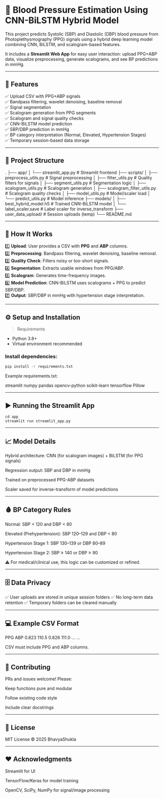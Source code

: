 # 💓 Blood Pressure Estimation Using CNN-BiLSTM Hybrid Model

This project predicts Systolic (SBP) and Diastolic (DBP) blood pressure from Photoplethysmography (PPG) signals using a hybrid deep learning model combining CNN, BiLSTM, and scalogram-based features.  

It includes a **Streamlit Web App** for easy user interaction: upload PPG+ABP data, visualize preprocessing, generate scalograms, and see BP predictions in mmHg.

---

## 🚀 Features

✅ Upload CSV with PPG+ABP signals  
✅ Bandpass filtering, wavelet denoising, baseline removal  
✅ Signal segmentation  
✅ Scalogram generation from PPG segments  
✅ Scalogram and signal quality checks  
✅ CNN-BiLSTM model prediction  
✅ SBP/DBP prediction in mmHg  
✅ BP category interpretation (Normal, Elevated, Hypertension Stages)  
✅ Temporary session-based data storage  

---

## 📂 Project Structure

.
├── app/
│ └── streamlit_app.py # Streamlit frontend
├── scripts/
│ ├── preprocess_utils.py # Signal preprocessing
│ ├── filter_utils.py # Quality filters for signals
│ ├── segment_utils.py # Segmentation logic
│ ├── scalogram_utils.py # Scalogram generation
│ ├── scalogram_filter_utils.py # Scalogram quality checks
│ ├── model_utils.py # Model/scaler load
│ └── predict_utils.py # Model inference
├── models/
│ ├── best_hybrid_model.h5 # Trained CNN-BiLSTM model
│ └── label_scaler.save # Label scaler for inverse_transform
├── user_data_upload/ # Session uploads (temp)
└── README.md



---

## 🧪 How It Works

1️⃣ **Upload**: User provides a CSV with **PPG** and **ABP** columns.  
2️⃣ **Preprocessing**: Bandpass filtering, wavelet denoising, baseline removal.  
3️⃣ **Quality Check**: Filters noisy or too-short signals.  
4️⃣ **Segmentation**: Extracts usable windows from PPG/ABP.  
5️⃣ **Scalogram**: Generates time-frequency images.  
6️⃣ **Model Prediction**: CNN-BiLSTM uses scalograms + PPG to predict SBP/DBP.  
7️⃣ **Output**: SBP/DBP in mmHg with hypertension stage interpretation.

---

## ⚙️   Setup and Installation

> Requirements
- Python 3.8+
- Virtual environment recommended

### Install dependencies:

```bash
pip install -r requirements.txt
```
Example requirements.txt:

streamlit
numpy
pandas
opencv-python
scikit-learn
tensorflow
Pillow

---



## ▶️ **Running the Streamlit App**

```
cd app
streamlit run streamlit_app.py
```

---


## 📈 **Model Details**
Hybrid architecture: CNN (for scalogram images) + BiLSTM (for PPG signals)

Regression output: SBP and DBP in mmHg

Trained on preprocessed PPG-ABP datasets

Scaler saved for inverse-transform of model predictions

---


## 🩸 **BP Category Rules**
Normal: SBP < 120 and DBP < 80

Elevated (Prehypertension): SBP 120–129 and DBP < 80

Hypertension Stage 1: SBP 130–139 or DBP 80–89

Hypertension Stage 2: SBP ≥ 140 or DBP ≥ 90

⚠️ For medical/clinical use, this logic can be customized or refined.

---


## 🗄️ **Data Privacy**
✅ User uploads are stored in unique session folders
✅ No long-term data retention
✅ Temporary folders can be cleared manually


---


## 💻 **Example CSV Format**
PPG	ABP
0.823	110.5
0.826	111.0
...	...

CSV must include PPG and ABP columns.


---


## 🤝 **Contributing**
PRs and issues welcome! Please:

Keep functions pure and modular

Follow existing code style

Include clear docstrings

---


## 📜 **License**
MIT License © 2025 BhavyaShukla

---

## ❤️ **Acknowledgments**
Streamlit for UI

TensorFlow/Keras for model training

OpenCV, SciPy, NumPy for signal/image processing
